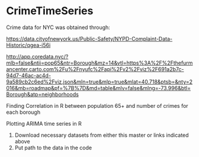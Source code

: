 # CrimeTimeSeries

Crime data for NYC was obtained through:

https://data.cityofnewyork.us/Public-Safety/NYPD-Complaint-Data-Historic/qgea-i56i

http://app.coredata.nyc/?mlb=false&ntii=pop65&ntr=Borough&mz=14&vtl=https%3A%2F%2Fthefurmancenter.carto.com%2Fu%2Fnyufc%2Fapi%2Fv2%2Fviz%2F691a2b7c-94d7-46ac-ac4d-9a589cb2c6ed%2Fviz.json&mln=true&mlp=true&mlat=40.718&ptsb=&nty=2016&mb=roadmap&pf=%7B%7D&md=table&mlv=false&mlng=-73.996&btl=Borough&atp=neighborhoods

Finding Correlation in R between population 65+ and number of crimes for each borough

Plotting ARIMA time series in R 

1. Download necessary datasets from either this master or links indicated above
2. Put path to the data in the code 


